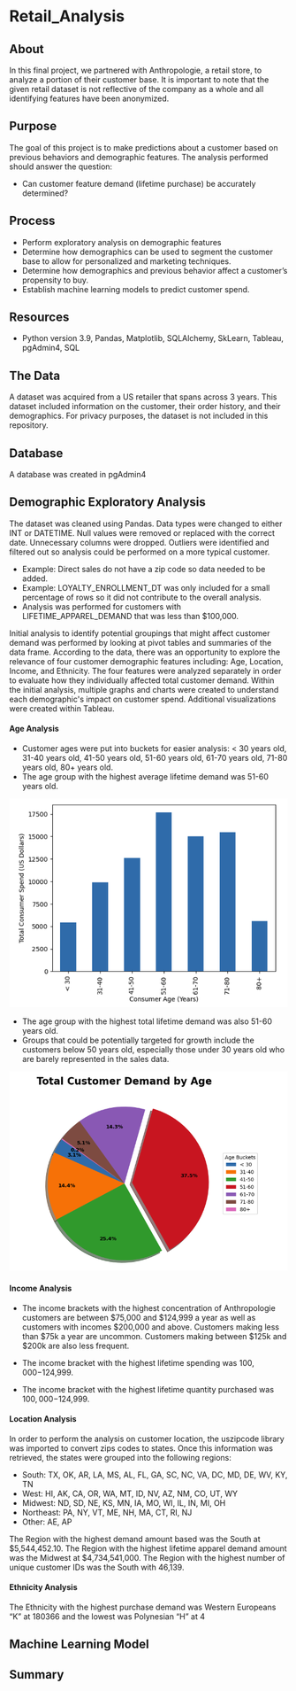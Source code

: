 # Retail_Analysis

## About

In this final project, we partnered with Anthropologie, a retail store, to analyze a portion of their customer base. It is important to note that the given retail dataset is not reflective of the company as a whole and all identifying features have been anonymized. 

## Purpose

The goal of this project is to make predictions about a customer based on previous behaviors and demographic  features. The analysis performed should answer the question:

* Can customer feature demand (lifetime purchase) be accurately determined?

## Process

- Perform exploratory analysis on demographic features
- Determine how demographics can be used to segment the customer base to allow for personalized and marketing techniques. 
- Determine how demographics and previous behavior affect a customer’s propensity to buy.
- Establish machine learning models to predict customer spend.


## Resources

- Python version 3.9,  Pandas, Matplotlib, SQLAlchemy, SkLearn, Tableau, pgAdmin4, SQL

## The Data 

A dataset was acquired from a US retailer that spans across 3 years.  This dataset included information on the customer, their order history, and their demographics. For privacy purposes, the dataset is not included in this repository.

## Database
A database was created in pgAdmin4

## Demographic Exploratory Analysis

The dataset was cleaned using Pandas. Data types were changed to either INT or DATETIME. Null values were removed or replaced with the correct date. Unnecessary columns were dropped. Outliers were identified and filtered out so analysis could be performed on a more typical customer.

- Example:  Direct sales do not have a zip code so data needed to be added.
- Example:  LOYALTY_ENROLLMENT_DT was only included for a small percentage of rows so it did not contribute to the overall analysis.
- Analysis was performed for customers with LIFETIME_APPAREL_DEMAND that was less than $100,000.

Initial analysis to identify potential groupings that might affect customer demand was performed by looking at pivot tables and summaries of the data frame. According to the data, there was an opportunity to explore the relevance of four customer demographic features including: Age, Location, Income, and Ethnicity. The four features were analyzed separately in order to evaluate how they individually affected total customer demand. Within the initial analysis, multiple graphs and charts were created to understand each demographic's impact on customer spend. Additional visualizations were created within Tableau.

#### Age Analysis

- Customer ages were put into buckets for easier analysis: < 30 years old, 31-40 years old, 41-50 years old, 51-60 years old, 61-70 years old, 71-80 years old, 80+ years old.
- The age group with the highest average lifetime demand was 51-60 years old.

![age1]( images/avg_low_demand_per_bucket.png)

- The age group with the highest total  lifetime demand was also 51-60 years old.
- Groups that could be potentially targeted for growth include the customers below 50 years old, especially those under 30 years old who are barely represented in the sales data.

![age2](images/sum_low_demand_per_bucket.png)

#### Income Analysis

- The income brackets with the highest concentration of Anthropologie customers are between $75,000 and $124,999 a year as well as customers with incomes $200,000 and above. Customers making less than $75k a year are uncommon. Customers making between $125k and $200k are also less frequent.

- The income bracket with the highest lifetime spending was $100,000-$124,999.

- The income bracket with the highest lifetime quantity purchased was $100,000-$124,999.

#### Location Analysis

In order to perform the analysis on customer location, the uszipcode library was imported to convert zips codes to states. Once this information was retrieved, the states were grouped into the following regions:
- South: TX, OK, AR, LA, MS, AL, FL, GA, SC, NC, VA, DC, MD, DE, WV, KY, TN
- West: HI, AK, CA, OR, WA, MT, ID, NV, AZ, NM, CO, UT, WY
- Midwest: ND, SD, NE, KS, MN, IA, MO, WI, IL, IN, MI, OH
- Northeast: PA, NY, VT, ME, NH, MA, CT, RI, NJ
- Other: AE, AP

The Region with the highest demand amount based was the South at $5,544,452.10. The Region with the highest lifetime apparel demand amount was the Midwest at $4,734,541,000. The Region with the highest number of unique customer IDs was the South with 46,139.


#### Ethnicity Analysis

The Ethnicity with the highest purchase demand was Western Europeans “K” at 180366 and the lowest was Polynesian “H” at 4

## Machine Learning Model

## Summary
